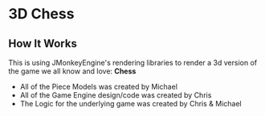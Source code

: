 # 3D Chess

## How It Works

This is using JMonkeyEngine's rendering libraries to render a 3d version of the game we all know and love: __Chess__

* All of the Piece Models was created by Michael
* All of the Game Engine design/code was created by Chris
* The Logic for the underlying game was created by Chris & Michael
